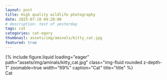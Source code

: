 ```yaml
---
layout: post
title: High quality wildlife photography
date: 2025-07-18 04:20:00
# description: test of yesterday
tags: cat
categories: cat-egory
thumbnail: assets/img/aminals/kitty_cat.jpg
featured: true
---
```


<div class="row mt-3">
    <div class="col-sm mt-3 mt-md-0">
        {% include figure.liquid loading="eager" path="assets/img/aminals/kitty_cat.jpg" class="img-fluid rounded z-depth-1" zoomable=true width="69%" caption="Cat" title="title" %}
    </div>
</div>
<div class="caption">
    Cat
</div>
